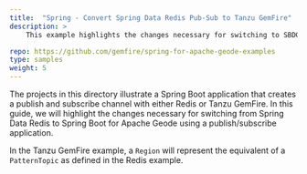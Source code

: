 ```yaml
---
title:  "Spring - Convert Spring Data Redis Pub-Sub to Tanzu GemFire"
description: >
    This example highlights the changes necessary for switching to SBDG for a Spring Data Redis publish/subscribe app.

repo: https://github.com/gemfire/spring-for-apache-geode-examples
type: samples
weight: 5
---
```


The projects in this directory illustrate a Spring Boot application that creates a publish and subscribe channel with either Redis or Tanzu GemFire. In this guide, we will highlight the changes necessary for switching from Spring Data Redis to Spring Boot for Apache Geode using a publish/subscribe application.

In the Tanzu GemFire example, a `Region` will represent the equivalent of a `PatternTopic` as defined in the Redis example.